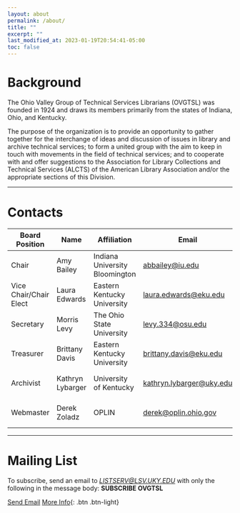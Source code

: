 ```yaml
---
layout: about
permalink: /about/
title: ""
excerpt: ""
last_modified_at: 2023-01-19T20:54:41-05:00
toc: false
---
```


# Background

The Ohio Valley Group of Technical Services Librarians (OVGTSL) was founded in 1924 and draws its members primarily from the states of Indiana, Ohio, and Kentucky.

The purpose of the organization is to provide an opportunity to gather together for the interchange of ideas and discussion of issues in library and archive technical services; to form a united group with the aim to keep in touch with movements in the field of technical services; and to cooperate with and offer suggestions to the Association for Library Collections and Technical Services (ALCTS) of the American Library Association and/or the appropriate sections of this Division.

<hr class="invisible"/>

# Contacts

| Board Position         | Name             | Affiliation                    | Email                    | Active      |
|------------------------|------------------|--------------------------------|--------------------------|-------------|
| Chair                  | Amy Bailey       | Indiana University Bloomington | abbailey@iu.edu          | 2023        |
| Vice Chair/Chair Elect | Laura Edwards    | Eastern Kentucky University    | laura.edwards@eku.edu    | 2023        |
| Secretary              | Morris Levy      | The Ohio State University      | levy.334@osu.edu         | 2023        |
| Treasurer              | Brittany Davis   | Eastern Kentucky University    | brittany.davis@eku.edu   | 2023        |
| Archivist              | Kathryn Lybarger | University of Kentucky         | kathryn.lybarger@uky.edu | 2021 - 2024 |
| Webmaster              | Derek Zoladz     | OPLIN                          | derek@oplin.ohio.gov     | 2021 - 2024 |

<hr class="invisible"/>

# Mailing List

To subscribe, send an email to *LISTSERV@LSV.UKY.EDU* with only the following in the message body: **SUBSCRIBE OVGTSL**

<a class="btn btn--info" href="mailto:LISTSERV@LSV.UKY.EDU?subject=SUBSCRIBE OVGTSL&body=SUBSCRIBE OVGTSL">Send Email</a> [More Info](http://www.lsoft.com/scripts/wl.exe?SL1=OVGTSL&H=LSV.UKY.EDU){: .btn .btn-light}